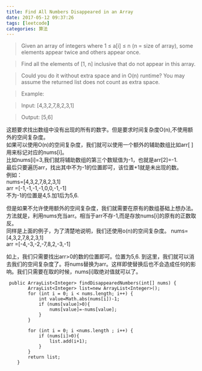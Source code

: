 ```yaml
---
title: Find All Numbers Disappeared in an Array
date: 2017-05-12 09:37:26
tags: [leetcode]
categories: 算法
---
```

>Given an array of integers where 1 ≤ a[i] ≤ n (n = size of array), some elements appear twice and others appear once.

>Find all the elements of [1, n] inclusive that do not appear in this array.

>Could you do it without extra space and in O(n) runtime? You may assume the returned list does not count as extra space.

>Example:

>Input:
[4,3,2,7,8,2,3,1]

>Output:
[5,6]  
<!--more-->

这题要求找出数组中没有出现的所有的数字。但是要求时间复杂度O(n),不使用额外的空间复杂度。  
如果可以使用O(n)的空间复杂度，我们就可以使用一个额外的辅助数组比如arr[ ]用来标记对应的nums[i]。  
比如nums[i]=3,我们就将辅助数组的第三个数赋值为-1，也就是arr[2]=-1.  
最后只要遍历arr，找出其中不为-1的位置即可，该位置+1就是未出现的数。  
例如：  
nums=[4,3,2,7,8,2,3,1]  
arr =[-1,-1,-1,-1,0,0,-1,-1]   
不为-1的位置是4,5.加1后为5,6.    

但是如果不允许使用额外的空间复杂度，我们就需要在原有的数组基础上想办法。  
方法就是，利用nums充当arr。相当于arr不存-1,而是存放nums[i]的原有的正数取反。  
同样是上面的例子，为了清楚地说明，我们还使用o(n)的空间复杂度。
nums=[4,3,2,7,8,2,3,1]  
arr =[-4,-3,-2,-7,8,2,-3,-1]   

如上，我们只需要找出arr>0的数的位置即可。位置为5,6.
到这里，我们就可以消去我们的空间复杂度了。将nums替换为arr。这样即使替换后也不会造成任何的影响。我们只需要在取的时候，nums[i]取绝对值就可以了。  
```
 public ArrayList<Integer> findDisappearedNumbers(int[] nums) {
        ArrayList<Integer> list=new ArrayList<Integer>();
        for (int i = 0; i < nums.length; i++) {
            int value=Math.abs(nums[i])-1;
            if (nums[value]>0){
                nums[value]=-nums[value];
            }
        }

        for (int i = 0; i <nums.length ; i++) {
            if (nums[i]>0){
                list.add(i+1);
            }
        }
        return list;
    }
```